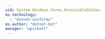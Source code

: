 ```yaml
---
uid: System.Windows.Forms.AccessibleStates
ms.technology: 
  - "dotnet-winforms"
ms.author: "dotnet-bot"
manager: "wpickett"
---
```

